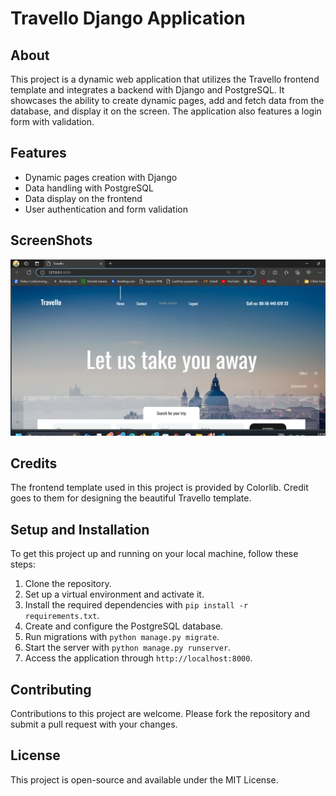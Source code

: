 # Travello Django Application

## About
This project is a dynamic web application that utilizes the Travello frontend template and integrates a backend with Django and PostgreSQL. It showcases the ability to create dynamic pages, add and fetch data from the database, and display it on the screen. The application also features a login form with validation.

## Features
- Dynamic pages creation with Django
- Data handling with PostgreSQL
- Data display on the frontend
- User authentication and form validation
## ScreenShots
![Alternative Text](https://github.com/Saicharan5741/backend-for-travello-template-using-django/blob/master/djangodemo/screenshots/Screenshot%202024-03-28%20143502.png)


## Credits
The frontend template used in this project is provided by Colorlib. Credit goes to them for designing the beautiful Travello template.

## Setup and Installation
To get this project up and running on your local machine, follow these steps:
1. Clone the repository.
2. Set up a virtual environment and activate it.
3. Install the required dependencies with `pip install -r requirements.txt`.
4. Create and configure the PostgreSQL database.
5. Run migrations with `python manage.py migrate`.
6. Start the server with `python manage.py runserver`.
7. Access the application through `http://localhost:8000`.

## Contributing
Contributions to this project are welcome. Please fork the repository and submit a pull request with your changes.

## License
This project is open-source and available under the MIT License.
